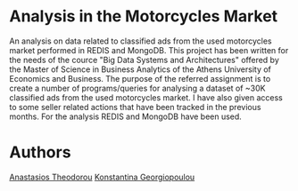 # Analysis in the Motorcycles Market
An analysis on data related to classified ads from the used motorcycles market performed in REDIS and MongoDB. This project has been written for the needs of the cource "Big Data Systems and Architectures" offered by the Master of Science in Business Analytics of the Athens University of Economics and Business.
The purpose of the referred assignment is to create a number of programs/queries for analysing a dataset of ~30K classified ads from the used motorcycles market. I have also given access to some seller related actions that have been tracked in the previous months. For the analysis REDIS and MongoDB have been used.

# Authors
[Anastasios Theodorou](https://github.com/antheodorou)
[Konstantina Georgiopoulou](https://github.com/konstantinagewrg)
